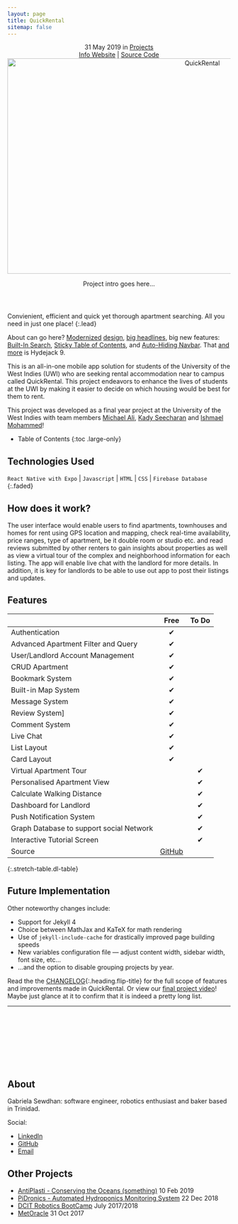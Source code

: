```yaml
---
layout: page
title: QuickRental
sitemap: false
---
```

<!-- <a class="external" href="https://hydejack.com/" property="sameAs">Website</a> -->
<!-- <p class="note" title="Attention">A custom label.</p> -->
<div markdown="0">
  <header>
    <!-- <h1 class="post-title flip-project-title"> QuickRental</h1> -->
    <div class ="row_project">
      <div class="column_project_l">
        <div class="post-date"> 
          <time datetime="2020-05-31T00:00:00+00:00">31 May 2019</time> in <a href="/portfolio/projects_test/" class="flip-title">Projects</a>
        </div>
      </div>
      <div class="column_project_l2">
        <a href="https://quick-rental-project-website.herokuapp.com/index.html" target="_blank" class="external heading flip-title">Info Website</a> |
        <a href="https://github.com/quickrentalteam" target="_blank" class="external heading flip-title">Source Code</a>
      </div>
    </div>
    <div class="lead aspect-ratio sixteen-nine flip-project-img"> 
      <img src="/portfolio/images/projects/quickrental/apartmentapp2.png" alt="QuickRental" width="864" height="486" loading="lazy">
    </div>
    <p class="note-sm" title="QuickRental"> Project intro goes here...</p>
  </header>
</div>


Convienient, efficient and quick yet thorough apartment searching. All you need in just one place!
{:.lead}

About can go here?
[Modernized](#linking-in-style) [design](#whats-in-the-cards), [big headlines](#ready-for-the-big-screen), big new features: [Built-In Search](#built-in-search), [Sticky Table of Contents](#sticky-table-of-contents), and [Auto-Hiding Navbar](#auto-hiding-navbar). That [and more](#and-much-more) is Hydejack 9.

This is an all-in-one mobile app solution for students of the University of the West Indies (UWI) who are seeking rental accommodation near to campus called QuickRental. This project endeavors to enhance the lives of students at the UWI by making it easier to decide on which housing would be best for them to rent.

This project was developed as a final year project at the University of the West Indies with team members [Michael Ali](https://www.linkedin.com/in/michael-ali-79531932/), [Kady Seecharan](https://www.linkedin.com/in/kady-seecharan-a7a03a1a0/) and [Ishmael Mohammed](https://www.linkedin.com/in/ishmael-mohammed-00567918a/)!

- Table of Contents
{:toc .large-only}

<!-- ## About

About Project goes here ....
Ever since the introduction of Dark Mode, link styles have been a bit of an issue. Specifically, finding an accent color that worked on both light and dark backgrounds was the problem. With Hydejack 9, the [link style](#linking-in-style) has been revamped so that legibility is no longer tied to the choice of accent_color, giving you much more freedom in creating a unique design flavor for your site. -->

## Technologies Used
`React Native with Expo` | `Javascript` | `HTML` | `CSS` | `Firebase Database`
{:.faded}

## How does it work?
The user interface would enable users to find apartments, townhouses and homes for rent using GPS location and mapping, check real-time availability, price ranges, type of apartment, be it double room or studio etc. and read reviews submitted by other renters to gain insights about properties as well as view a virtual tour of the complex and neighborhood information for each listing. The app will enable live chat with the landlord for more details. In addition, it is key for landlords to be able to use out app to post their listings and updates.

## Features

|                                       | Free    | To Do   |
|:--------------------------------------|:-------:|:-------:|
| Authentication                        | &#x2714;|         |
| Advanced Apartment Filter and Query   | &#x2714;|         |
| User/Landlord Account Management      | &#x2714;|         |
| CRUD Apartment                        | &#x2714;|         |
| Bookmark System                       | &#x2714;|         |
| Built-in Map System                   | &#x2714;|         |
| Message System                        | &#x2714;|         |
| Review System]                        | &#x2714;|         |
| Comment System                        | &#x2714;|         |
| Live Chat                             | &#x2714;|         |
| List Layout                           | &#x2714;|         |
| Card Layout                           | &#x2714;|         |
| Virtual Apartment Tour                |         | &#x2714;|
| Personalised Apartment View           |         | &#x2714;|
| Calculate Walking Distance            |         | &#x2714;|
| Dashboard for Landlord                |         | &#x2714;|
| Push Notification System              |         | &#x2714;|
| Graph Database to support social Network|         | &#x2714;|
| Interactive Tutorial Screen           |         | &#x2714;|
| Source                                | [GitHub](https://github.com/quickrentalteam) |
{:.stretch-table.dl-table}
 

## Future Implementation

Other noteworthy changes include:
- Support for Jekyll 4
- Choice between MathJax and KaTeX for math rendering
- Use of `jekyll-include-cache` for drastically improved page building speeds
- New variables configuration file — adjust content width, sidebar width, font size, etc...
- ...and the option to disable grouping projects by year.

Read the the [CHANGELOG](https://quick-rental-project-website.herokuapp.com/videos.html){:.heading.flip-title} for the full scope of features and improvements made in QuickRental.
Or view our [final project video](https://youtu.be/WOppO_66oSE)!
Maybe just glance at it to confirm that it is indeed a pretty long list.


<div markdown="0">
  <hr class="dingbat related">
  <aside class="about related mt4 mb4" role="complementary">
    <div class="author mt4"> 
      <img src="/portfolio/images/gabieicon_128.png" srcset="/portfolio/images/gabieicon_128.png 1x,/portfolio/images/gabieicon_256.png 2x" alt="<Gabriela> <Sewdhan>" class="avatar" width="120" height="120" loading="lazy" style="opacity: 0;">
      <h2 class="page-title hr-bottom"> About</h2>
      <p>Gabriela Sewdhan: software engineer, robotics enthusiast and baker based in Trinidad.</p>
      <div class="sidebar-social"> <span class="sr-only">Social:</span>
        <ul>
          <li> 
            <a href="https://www.linkedin.com/in/gabriela-sewdhan-3ba495120" target="_blank" title="LinkedIn" class="no-mark-external"> <span class="icon-linkedin2"></span> <span class="sr-only">LinkedIn</span> </a>
          </li>
          <li> 
            <a href="https://github.com/GabrielaSewdhan" target="_blank" title="GitHub" class="no-mark-external"> <span class="icon-github"></span> <span class="sr-only">GitHub</span> </a>
          </li>
          <li> 
            <a href="mailto:gabiems13@gmail.com" target="_blank" title="Email" class="no-mark-external"> <span class="icon-mail"></span> <span class="sr-only">Email</span> </a>
          </li>
        </ul>
      </div>
    </div>
  </aside>
  <aside class="related mb4" role="complementary">
    <h2 class="hr-bottom">Other Projects</h2>
    <ul class="related-posts">
      <li class="h4">
        <a href="/portfolio/projectlist/AntiPlasti/" class="flip-title"><span>AntiPlasti - Conserving the Oceans (something)</span></a> <time class="faded fine" datetime="2020-07-03T00:00:00+00:00">10 Feb 2019</time>
      </li>
      <li class="h4"> 
        <a href="/portfolio/projectlist/PiDronics/" class="flip-title"><span>PiDronics - Automated Hydroponics Monitoring System</span></a> <time class="faded fine" datetime="2018-06-01T00:00:00+00:00">22 Dec 2018</time>
      </li>
      <li class="h4"> 
        <a href="/portfolio/projectlist/dcitCamp-2017-2018/" class="flip-title"><span>DCIT Robotics BootCamp</span></a> <time class="faded fine" datetime="2017-11-23T00:00:00+00:00">July 2017/2018</time>
      </li>
      <li class="h4"> 
        <a href="/portfolio/projectlist/MetOracle/" class="flip-title"><span>MetOracle</span></a> <time class="faded fine" datetime="2017-11-23T00:00:00+00:00">31 Oct 2017</time>
      </li>
    </ul>
  </aside>
</div>
